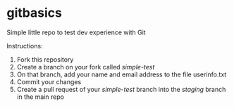 # gitbasics
Simple little repo to test dev experience with Git

Instructions: 

1) Fork this repository
2) Create a branch on your fork called *simple-test*
3) On that branch, add your name and email address to the file userinfo.txt
4) Commit your changes
5) Create a pull request of your *simple-test* branch into the *staging* branch in the main repo
